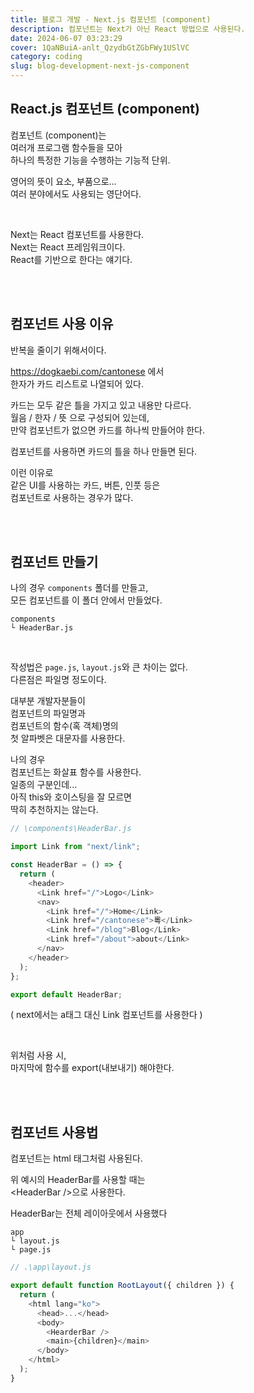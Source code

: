 ```yaml
---
title: 블로그 개발 - Next.js 컴포넌트 (component)
description: 컴포넌트는 Next가 아닌 React 방법으로 사용된다.
date: 2024-06-07 03:23:29
cover: 1QaNBuiA-anlt_QzydbGtZGbFWy1USlVC
category: coding
slug: blog-development-next-js-component
---
```


## React.js 컴포넌트 (component)

컴포넌트 (component)는  
여러개 프로그램 함수들을 모아  
하나의 특정한 기능을 수행하는 기능적 단위.

영어의 뜻이 요소, 부품으로...  
여러 분야에서도 사용되는 영단어다.

<br>

Next는 React 컴포넌트를 사용한다.  
Next는 React 프레임워크이다.  
React를 기반으로 한다는 얘기다.

<br>
<br>

## 컴포넌트 사용 이유

반복을 줄이기 위해서이다.

https://dogkaebi.com/cantonese 에서  
한자가 카드 리스트로 나열되어 있다.

카드는 모두 같은 틀을 가지고 있고 내용만 다르다.  
월음 / 한자 / 뜻 으로 구성되어 있는데,  
만약 컴포넌트가 없으면 카드를 하나씩 만들어야 한다.

컴포넌트를 사용하면 카드의 틀을 하나 만들면 된다.

이런 이유로  
같은 UI를 사용하는 카드, 버튼, 인풋 등은  
컴포넌트로 사용하는 경우가 많다.

<br>
<br>

## 컴포넌트 만들기

나의 경우 `components` 폴더를 만들고,  
모든 컴포넌트를 이 폴더 안에서 만들었다.

```
components
└ HeaderBar.js
```

<br>

작성법은 `page.js`, `layout.js`와 큰 차이는 없다.  
다른점은 파일명 정도이다.

대부분 개발자분들이  
컴포넌트의 파일명과  
컴포넌트의 함수(혹 객체)명의  
첫 알파벳은 대문자를 사용한다.

나의 경우  
컴포넌트는 화살표 함수를 사용한다.  
일종의 구분인데...  
아직 this와 호이스팅을 잘 모르면  
딱히 추천하지는 않는다.

```js
// \components\HeaderBar.js

import Link from "next/link";

const HeaderBar = () => {
  return (
    <header>
      <Link href="/">Logo</Link>
      <nav>
        <Link href="/">Home</Link>
        <Link href="/cantonese">粵</Link>
        <Link href="/blog">Blog</Link>
        <Link href="/about">about</Link>
      </nav>
    </header>
  );
};

export default HeaderBar;
```

( next에서는 a태그 대신 Link 컴포넌트를 사용한다 )

<br>

위처럼 사용 시,  
마지막에 함수를 export(내보내기) 해야한다.

<br>
<br>

## 컴포넌트 사용법

컴포넌트는 html 태그처럼 사용된다.

위 예시의 HeaderBar를 사용할 때는  
\<HeaderBar />으로 사용한다.

HeaderBar는 전체 레이아웃에서 사용했다

```
app
└ layout.js
└ page.js
```

```js
// .\app\layout.js

export default function RootLayout({ children }) {
  return (
    <html lang="ko">
      <head>...</head>
      <body>
        <HearderBar />
        <main>{children}</main>
      </body>
    </html>
  );
}
```
